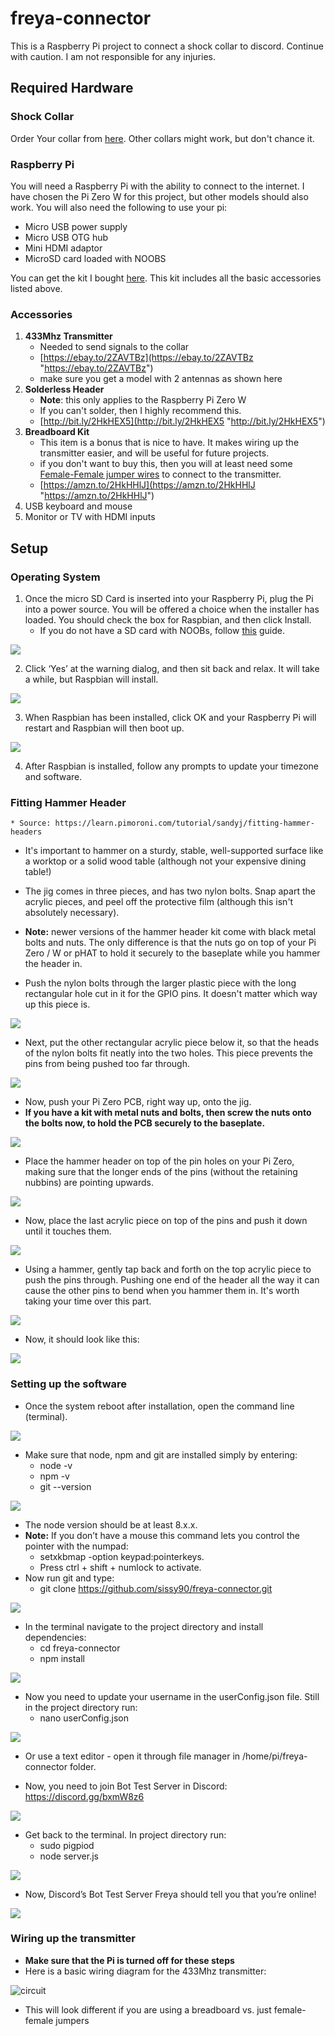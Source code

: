 # freya-connector

This is a Raspberry Pi project to connect a shock collar to discord. Continue with caution. I am not responsible for any injuries.

## Required Hardware

### Shock Collar
Order Your collar from [here](http://bit.ly/322H3Rz "http://bit.ly/322H3Rz"). Other collars might work, but don't chance it.
### Raspberry Pi
You will need a Raspberry Pi with the ability to connect to the internet. I have chosen the Pi Zero W for this project, but other models should also work. You will also need the following to use your pi:
* Micro USB power supply
* Micro USB OTG hub
* Mini HDMI adaptor
* MicroSD card loaded with NOOBS

You can get the kit I bought [here](https://amzn.to/2Hsg3Dj "https://amzn.to/2Hsg3Dj"). This kit includes all the basic accessories listed above.

### Accessories

 1. **433Mhz Transmitter**
	 * Needed to send signals to the collar
	 * [https://ebay.to/2ZAVTBz](https://ebay.to/2ZAVTBz "https://ebay.to/2ZAVTBz")
     * make sure you get a model with 2 antennas as shown here
1. **Solderless Header**
	* **Note**: this only applies to the Raspberry Pi Zero W
	* If you can't solder, then I highly recommend this.
	* [http://bit.ly/2HkHEX5](http://bit.ly/2HkHEX5 "http://bit.ly/2HkHEX5")
1. **Breadboard Kit**
	* This item is a bonus that is nice to have. It makes wiring up the transmitter easier, and will be useful for future projects.
	* if you don't want to buy this, then you will at least need some [Female-Female jumper wires](https://ebay.to/343p2Vp "https://ebay.to/343p2Vp") to connect to the transmitter.
	* [https://amzn.to/2HkHHlJ](https://amzn.to/2HkHHlJ "https://amzn.to/2HkHHlJ")
1. USB keyboard and mouse
1. Monitor or TV with HDMI inputs

## Setup

### Operating System
1. Once the micro SD Card is inserted into your Raspberry Pi, plug the Pi into a power source. You will be offered a choice when the installer has loaded. You should check the box for Raspbian, and then click Install.
   * If you do not have a SD card with NOOBs, follow [this](https://thepi.io/how-to-install-noobs-on-the-raspberry-pi/) guide.

![](https://i.imgur.com/YqxX6y1.png)

2. Click ‘Yes’ at the warning dialog, and then sit back and relax. It will take a while, but Raspbian will install.

![](https://i.imgur.com/GC2wRDT.png)

3. When Raspbian has been installed, click OK and your Raspberry Pi will restart and Raspbian will then boot up.

![](https://i.imgur.com/8vC0NFM.png)


4. After Raspbian is installed, follow any prompts to update your timezone and software.

### Fitting Hammer Header
    * Source: https://learn.pimoroni.com/tutorial/sandyj/fitting-hammer-headers

* It's important to hammer on a sturdy, stable, well-supported surface like a worktop or a solid wood table (although not your expensive dining table!)
* The jig comes in three pieces, and has two nylon bolts. Snap apart the acrylic pieces, and peel off the protective film (although this isn't absolutely necessary).
* **Note:** newer versions of the hammer header kit come with black metal bolts and nuts. The only difference is that the nuts go on top of your Pi Zero / W or pHAT to hold it securely to the baseplate while you hammer the header in.

* Push the nylon bolts through the larger plastic piece with the long rectangular hole cut in it for the GPIO pins. It doesn't matter which way up this piece is.

![](https://i.imgur.com/5voc5d1.jpg)

* Next, put the other rectangular acrylic piece below it, so that the heads of the nylon bolts fit neatly into the two holes. This piece prevents the pins from being pushed too far through.

![](https://i.imgur.com/feaMuGw.jpg)

* Now, push your Pi Zero PCB, right way up, onto the jig.
* **If you have a kit with metal nuts and bolts, then screw the nuts onto the bolts now, to hold the PCB securely to the baseplate.**

![](https://i.imgur.com/bqdfRuB.jpg)

* Place the hammer header on top of the pin holes on your Pi Zero, making sure that the longer ends of the pins (without the retaining nubbins) are pointing upwards.

![](https://i.imgur.com/wzO95u4.jpg)

* Now, place the last acrylic piece on top of the pins and push it down until it touches them.

![](https://i.imgur.com/yzGEXIv.jpg)

* Using a hammer, gently tap back and forth on the top acrylic piece to push the pins through. Pushing one end of the header all the way it can cause the other pins to bend when you hammer them in. It's worth taking your time over this part.

![](https://i.imgur.com/o3amIxZ.jpg)

* Now, it should look like this:

![](https://i.imgur.com/QltGeWW.jpg)

### Setting up the software
* Once the system reboot after installation, open the command line (terminal).

![](https://i.imgur.com/yqVXbAT.png)

* Make sure that node, npm and git are installed simply by entering:
  * node -v
  * npm -v
  * git --version

![](https://i.imgur.com/5QQMBAt.png)

* The node version should be at least 8.x.x.
* **Note:** If you don’t have a mouse this command lets you control the pointer with the numpad:
  * setxkbmap -option keypad:pointerkeys.
  * Press ctrl + shift + numlock to activate.
* Now run git and type:
  * git clone https://github.com/sissy90/freya-connector.git

![](https://i.imgur.com/74HC9ok.png)

* In the terminal navigate to the project directory and install dependencies:
  * cd freya-connector
  * npm install

![](https://i.imgur.com/sZAsDSU.png)

* Now you need to update your username in the userConfig.json file. Still in the project directory run: 
  * nano userConfig.json

![](https://i.imgur.com/RzS99Uu.png)

* Or use a text editor - open it through file manager in /home/pi/freya-connector folder.

* Now, you need to join Bot Test Server in Discord: https://discord.gg/bxmW8z6

![](https://i.imgur.com/lan4jsS.png)

* Get back to the terminal. In project directory run:
  * sudo pigpiod
  * node server.js

![](https://i.imgur.com/n80WxUg.png)

* Now, Discord’s Bot Test Server Freya should tell you that you’re online!

![](https://i.imgur.com/3XDX8LL.png)

### Wiring up the transmitter

* **Make sure that the Pi is turned off for these steps**
* Here is a basic wiring diagram for the 433Mhz transmitter:

![circuit](https://i.imgur.com/3qAQq9Z.png)

* This will look different if you are using a breadboard vs. just female-female jumpers
